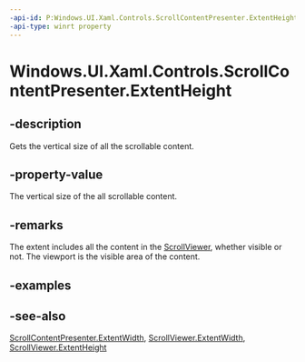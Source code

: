 ```yaml
---
-api-id: P:Windows.UI.Xaml.Controls.ScrollContentPresenter.ExtentHeight
-api-type: winrt property
---
```


<!-- Property syntax
public double ExtentHeight { get; }
-->

# Windows.UI.Xaml.Controls.ScrollContentPresenter.ExtentHeight

## -description
Gets the vertical size of all the scrollable content.



## -property-value
The vertical size of the all scrollable content.

## -remarks
The extent includes all the content in the [ScrollViewer](scrollviewer.md), whether visible or not. The viewport is the visible area of the content.

## -examples

## -see-also
[ScrollContentPresenter.ExtentWidth](scrollcontentpresenter_extentwidth.md), [ScrollViewer.ExtentWidth](scrollviewer_extentwidth.md), [ScrollViewer.ExtentHeight](scrollviewer_extentheight.md)
